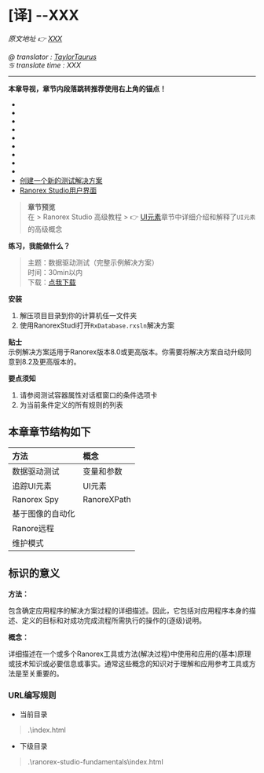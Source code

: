 # [译] --XXX

*原文地址 👉 [XXX][0]*

*@ translator : [TaylorTaurus](https://github.com/taylortaurus)*    
*♋ translate time : XXX*    

---

**本章导视，章节内段落跳转推荐使用右上角的锚点！**

- []()
- []()
- []()
- []()
- []()
- []()
- []()
- []()
- []()
- [创建一个新的测试解决方案](#创建一个新的测试解决方案)
- [Ranorex Studio用户界面](#ranorex-studio用户界面)

> **章节预览**  
> 在 \> Ranorex Studio 高级教程 \> 👉 [UI元素][2]章节中详细介绍和解释了`UI元素`的高级概念


**练习，我能做什么？** 
> 主题：数据驱动测试（完整示例解决方案）  
> 时间：30min以内  
> 下载：[点我下载][1]  

**安装**

1. 解压项目目录到你的计算机任一文件夹
2. 使用RanorexStudi打开`RxDatabase.rxsln`解决方案

**贴士**  
示例解决方案适用于Ranorex版本8.0或更高版本。你需要将解决方案自动升级同意到8.2及更高版本的。

**要点须知** 
1. 请参阅测试容器属性对话框窗口的条件选项卡
2. 为当前条件定义的所有规则的列表



## 本章章节结构如下

|**方法**|**概念**|
|:--|:--|
|数据驱动测试|变量和参数|
|追踪UI元素|UI元素|
|Ranorex Spy|RanoreXPath|
|基于图像的自动化||
|Ranore远程||
|维护模式||

## 标识的意义

**方法：** 

包含确定应用程序的解决方案过程的详细描述。因此，它包括对应用程序本身的描述、定义的目标和对成功完成流程所需执行的操作的(逐级)说明。

**概念：**

详细描述在一个或多个Ranorex工具或方法(解决过程)中使用和应用的(基本)原理或技术知识或必要信息或事实。通常这些概念的知识对于理解和应用参考工具或方法是至关重要的。


### URL编写规则

- 当前目录 

> .\index.html

- 下级目录

> .\ranorex-studio-fundamentals\index.html

[0]: XXX
[1]: https://www.ranorex.com/rx-media/rx-user-guide/v8.2/download/RxSampleDataDrivenTesting.zip
[2]: ..\\..\\..\\ranorex-studio-fundamentals/ranorex-studio/[译]RanorexStudio起始页.html
[3]: ..\\..\\..\\ranorex-studio-fundamentals/ranorex-recorder/index.html
[4]: ..\\..\\ranorex-studio-fundamentals/test-suite/index.html
[5]: .\[译]数据和数据的管理.html
